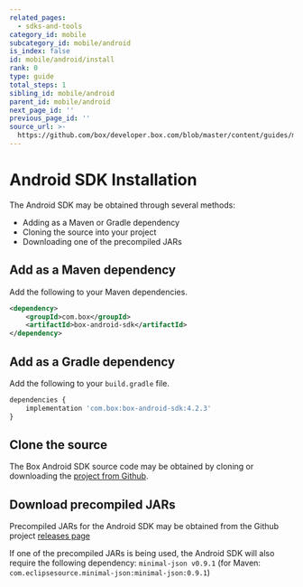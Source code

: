 ```yaml
---
related_pages:
  - sdks-and-tools
category_id: mobile
subcategory_id: mobile/android
is_index: false
id: mobile/android/install
rank: 0
type: guide
total_steps: 1
sibling_id: mobile/android
parent_id: mobile/android
next_page_id: ''
previous_page_id: ''
source_url: >-
  https://github.com/box/developer.box.com/blob/master/content/guides/mobile/android/install.md
---
```


# Android SDK Installation

The Android SDK may be obtained through several methods:

* Adding as a Maven or Gradle dependency
* Cloning the source into your project
* Downloading one of the precompiled JARs

## Add as a Maven dependency

Add the following to your Maven dependencies.

```xml
<dependency>
    <groupId>com.box</groupId>
    <artifactId>box-android-sdk</artifactId>
</dependency>
```

## Add as a Gradle dependency

Add the following to your `build.gradle` file.

```js
dependencies {
    implementation 'com.box:box-android-sdk:4.2.3'
}
```

## Clone the source

The Box Android SDK source code may be obtained by cloning or downloading the
[project from Github][android-sdk-github].

## Download precompiled JARs

Precompiled JARs for the Android SDK may be obtained from the Github project
[releases page][android-sdk-github-releases]

<Message warning>

If one of the precompiled JARs is being used, the Android SDK will also
require the following dependency: `minimal-json v0.9.1` (for Maven:
`com.eclipsesource.minimal-json:minimal-json:0.9.1`)

</Message>

[android-sdk-github]: https://github.com/box/box-android-sdk/tree/master/box-content-sdk
[android-sdk-github-releases]: https://github.com/box/box-android-sdk/releases

